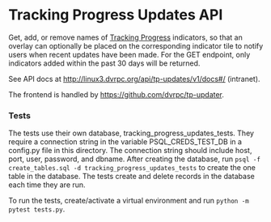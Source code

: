 # Tracking Progress Updates API

Get, add, or remove names of [Tracking Progress](https://github.com/dvrpc/TrackingProgress) indicators, so that an overlay can optionally be placed on the corresponding indicator tile to notify users when recent updates have been made. For the GET endpoint, only indicators added within the past 30 days will be returned.

See API docs at <http://linux3.dvrpc.org/api/tp-updates/v1/docs#/> (intranet).

The frontend is handled by <https://github.com/dvrpc/tp-updater>.

### Tests

The tests use their own database, tracking_progress_updates_tests. They require a connection string in the variable PSQL_CREDS_TEST_DB in a config.py file in this directory. The connection string should include host, port, user, password, and dbname. After creating the database, run `psql -f create_tables.sql -d tracking_progress_updates_tests` to create the one table in the database. The tests create and delete records in the database each time they are run.

To run the tests, create/activate a virtual environment and run `python -m pytest tests.py`.
